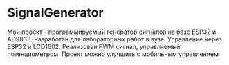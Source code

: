 # SignalGenerator
Мой проект - программируемый генератор сигналов на базе ESP32 и AD9833. Разработан для лабораторных работ в вузе. Управление через ESP32 и LCD1602. Реализован PWM сигнал, управляемый потенциометром. Проект можно улучшить с мобильным управлением
